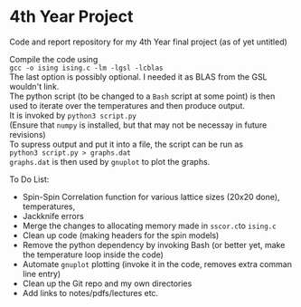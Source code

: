 # 4th Year Project
Code and report repository for my 4th Year final project (as of yet untitled)

Compile the code using\
`gcc -o ising ising.c -lm -lgsl -lcblas`\
The last option is possibly optional. I needed it as BLAS from the GSL wouldn't link.\
The python script (to be changed to a `Bash` script at some point) is then used to iterate over the temperatures and then produce output.\
It is invoked by `python3 script.py`\
(Ensure that `numpy` is installed, but that may not be necessay in future revisions)\
To supress output and put it into a file, the script can be run as \
`python3 script.py > graphs.dat`\
`graphs.dat` is then used by `gnuplot` to plot the graphs.

To Do List:
- Spin-Spin Correlation function for various lattice sizes (20x20 done), temperatures, 
- Jackknife errors 
- Merge the changes to allocating memory made in `sscor.c`to `ising.c`
- Clean up code (making headers for the spin models)
- Remove the python dependency by invoking Bash (or better yet, make the temperature loop inside the code)
- Automate `gnuplot` plotting (invoke it in the code, removes extra comman line entry)
- Clean up the Git repo and my own directories
- Add links to notes/pdfs/lectures etc.
